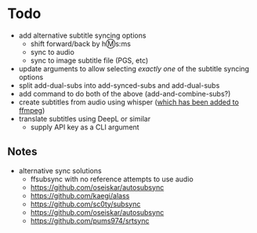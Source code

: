 # Todo

- add alternative subtitle syncing options
  - shift forward/back by h:m:s:ms
  - sync to audio
  - sync to image subtitle file (PGS, etc)
- update arguments to allow selecting _exactly one_ of the subtitle syncing options
- split add-dual-subs into add-synced-subs and add-dual-subs
- add command to do both of the above (add-and-combine-subs?)
- create subtitles from audio using whisper ([which has been added to ffmpeg](https://news.ycombinator.com/item?id=44886647))
- translate subtitles using DeepL or similar
  - supply API key as a CLI argument

## Notes

- alternative sync solutions
  - ffsubsync with no reference attempts to use audio
  - https://github.com/oseiskar/autosubsync
  - https://github.com/kaegi/alass
  - https://github.com/sc0ty/subsync
  - https://github.com/oseiskar/autosubsync
  - https://github.com/pums974/srtsync
